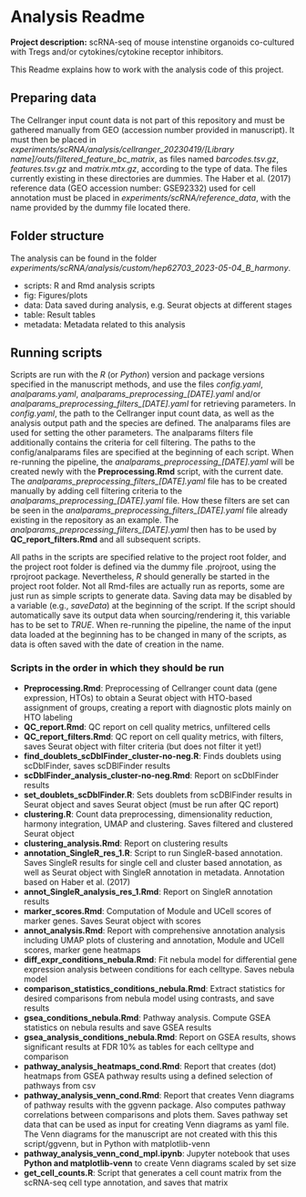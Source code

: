 # Analysis Readme

**Project description:** scRNA-seq of mouse intenstine organoids co-cultured with Tregs and/or cytokines/cytokine receptor inhibitors.

This Readme explains how to work with the analysis code of this project.

## Preparing data

The Cellranger input count data is not part of this repository and must be gathered manually from GEO (accession number provided in manuscript). It must then be placed in *experiments/scRNA/analysis/cellranger_20230419/[Library name]/outs/filtered_feature_bc_matrix*, as files named *barcodes.tsv.gz*, *features.tsv.gz*  and *matrix.mtx.gz*, according to the type of data. The files currently existing in these directories are dummies. The Haber et al. (2017) reference data (GEO accession number: GSE92332) used for cell annotation must be placed in *experiments/scRNA/reference_data*, with the name provided by the dummy file located there.

## Folder structure

The analysis can be found in the folder *experiments/scRNA/analysis/custom/hep62703_2023-05-04_B_harmony*.

* scripts: R and Rmd analysis scripts
* fig: Figures/plots
* data: Data saved during analysis, e.g. Seurat objects at different stages
* table: Result tables
* metadata: Metadata related to this analysis

## Running scripts

Scripts are run with the *R* (or *Python*) version and package versions specified in the manuscript methods, and use the files *config.yaml*, *analparams.yaml*, *analparams_preprocessing\_[DATE].yaml* and/or *analparams_preprocessing_filters\_[DATE].yaml* for retrieving parameters. In *config.yaml*, the path to the Cellranger input count data, as well as the analysis output path and the species are defined. The analparams files are used for setting the other parameters. The analparams filters file additionally contains the criteria for cell filtering. The paths to the config/analparams files are specified at the beginning of each script. When re-running the pipeline, the *analparams_preprocessing\_[DATE].yaml* will be created newly with the **Preprocessing.Rmd** script, with the current date. The *analparams_preprocessing_filters\_[DATE].yaml* file has to be created manually by adding cell filtering criteria to the *analparams_preprocessing\_[DATE].yaml* file. How these filters are set can be seen in the *analparams_preprocessing_filters\_[DATE].yaml* file already existing in the repository as an example. The *analparams_preprocessing_filters\_[DATE].yaml* then has to be used by **QC_report_filters.Rmd** and all subsequent scripts.

All paths in the scripts are specified relative to the project root folder, and the project root folder is defined via the dummy file .projroot, using the rprojroot package. Nevertheless, *R* should generally be started in the project root folder. Not all Rmd-files are actually run as reports, some are just run as simple scripts to generate data. Saving data may be disabled by a variable (e.g., *saveData*) at the beginning of the script. If the script should automatically save its output data when sourcing/rendering it, this variable has to be set to *TRUE*. When re-running the pipeline, the name of the input data loaded at the beginning has to be changed in many of the scripts, as data is often saved with the date of creation in the name.

### Scripts in the order in which they should be run

* **Preprocessing.Rmd**: Preprocessing of Cellranger count data (gene expression, HTOs) to obtain a Seurat object with HTO-based assignment of groups,
  creating a report with diagnostic plots mainly on HTO labeling
* **QC_report.Rmd**: QC report on cell quality metrics, unfiltered cells
* **QC_report_filters.Rmd**: QC report on cell quality metrics, with filters, saves Seurat object with filter criteria (but does not filter it yet!)
* **find_doublets_scDblFinder_cluster-no-neg.R**: Finds doublets using scDblFinder, saves scDBlFinder results
* **scDblFinder_analysis_cluster-no-neg.Rmd**: Report on scDblFinder results
* **set_doublets_scDblFinder.R**: Sets doublets from scDBlFinder results in Seurat object and saves Seurat object (must be run after QC report)
* **clustering.R**: Count data preprocessing, dimensionality reduction, harmony integration, UMAP and clustering. Saves filtered and clustered Seurat object
* **clustering_analysis.Rmd**: Report on clustering results
* **annotation_SingleR_res_1.R**: Script to run SingleR-based annotation. Saves SingleR results for single cell and cluster based annotation, as well as Seurat object with SingleR annotation in metadata. Annotation based on Haber et al. (2017)
* **annot_SingleR_analysis_res_1.Rmd**: Report on SingleR annotation results
* **marker_scores.Rmd**: Computation of Module and UCell scores of marker genes. Saves Seurat object with scores
* **annot_analysis.Rmd**: Report with comprehensive annotation analysis including UMAP plots of clustering and annotation, Module and UCell scores, marker gene heatmaps
* **diff_expr_conditions_nebula.Rmd**: Fit nebula model for differential gene expression analysis between conditions for each celltype. Saves nebula model
* **comparison_statistics_conditions_nebula.Rmd**: Extract statistics for desired comparisons from nebula model using contrasts, and save results
* **gsea_conditions_nebula.Rmd**: Pathway analysis. Compute GSEA statistics on nebula results and save GSEA results
* **gsea_analysis_conditions_nebula.Rmd**: Report on GSEA results, shows significant results at FDR 10% as tables for each celltype and comparison
* **pathway_analysis_heatmaps_cond.Rmd**: Report that creates (dot) heatmaps from GSEA pathway results using a defined selection of pathways from csv
* **pathway_analysis_venn_cond.Rmd**: Report that creates Venn diagrams of pathway results with the ggvenn package. Also computes pathway
correlations between comparisons and plots them. Saves pathway set data that can be used as input for creating Venn diagrams as yaml file. The Venn diagrams for the manuscript are not created with this this script/ggvenn, but in Python with matplotlib-venn
* **pathway_analysis_venn_cond_mpl.ipynb**: Jupyter notebook that uses **Python and matplotlib-venn** to create Venn diagrams scaled by set size
* **get_cell_counts.R**: Script that generates a cell count matrix from the scRNA-seq cell type annotation, and saves that matrix
